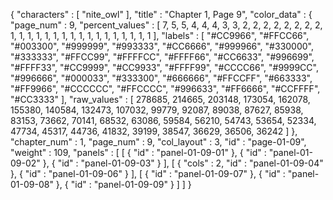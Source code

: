 {
  "characters" : [
    "nite_owl"
  ],
  "title" : "Chapter 1, Page 9",
  "color_data" : {
    "page_num" : 9,
    "percent_values" : [
      7,
      5,
      5,
      4,
      4,
      4,
      3,
      3,
      2,
      2,
      2,
      2,
      2,
      2,
      2,
      2,
      1,
      1,
      1,
      1,
      1,
      1,
      1,
      1,
      1,
      1,
      1,
      1,
      1,
      1,
      1,
      1,
      1
    ],
    "labels" : [
      "#CC9966",
      "#FFCC66",
      "#003300",
      "#999999",
      "#993333",
      "#CC6666",
      "#999966",
      "#330000",
      "#333333",
      "#FFCC99",
      "#FFFFCC",
      "#FFFF66",
      "#CC6633",
      "#996699",
      "#FFFF33",
      "#CC9999",
      "#CC9933",
      "#FFFF99",
      "#CCCC66",
      "#9999CC",
      "#996666",
      "#000033",
      "#333300",
      "#666666",
      "#FFCCFF",
      "#663333",
      "#FF9966",
      "#CCCCCC",
      "#FFCCCC",
      "#996633",
      "#FF6666",
      "#CCFFFF",
      "#CC3333"
    ],
    "raw_values" : [
      278685,
      214665,
      203148,
      173054,
      162078,
      155380,
      140584,
      132473,
      107032,
      99779,
      92087,
      89038,
      87627,
      85938,
      83153,
      73662,
      70141,
      68532,
      63086,
      59584,
      56210,
      54743,
      53654,
      52334,
      47734,
      45317,
      44736,
      41832,
      39199,
      38547,
      36629,
      36506,
      36242
    ]
  },
  "chapter_num" : 1,
  "page_num" : 9,
  "col_layout" : 3,
  "id" : "page-01-09",
  "weight" : 109,
  "panels" : [
    [
      {
        "id" : "panel-01-09-01"
      },
      {
        "id" : "panel-01-09-02"
      },
      {
        "id" : "panel-01-09-03"
      }
    ],
    [
      {
        "cols" : 2,
        "id" : "panel-01-09-04"
      },
      {
        "id" : "panel-01-09-06"
      }
    ],
    [
      {
        "id" : "panel-01-09-07"
      },
      {
        "id" : "panel-01-09-08"
      },
      {
        "id" : "panel-01-09-09"
      }
    ]
  ]
}
